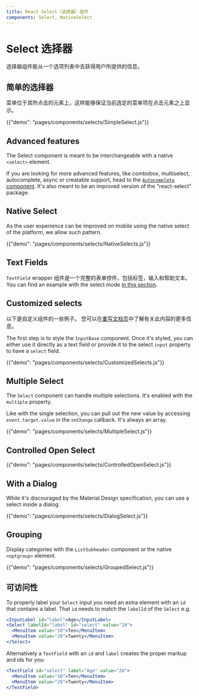 ```yaml
---
title: React Select（选择器）组件
components: Select, NativeSelect
---
```


# Select 选择器

<p class="description">选择器组件能从一个选项列表中去获得用户所提供的信息。</p>

## 简单的选择器

菜单位于其所点击的元素上，这样能够保证当前选定的菜单项在点击元素之上显示。

{{"demo": "pages/components/selects/SimpleSelect.js"}}

## Advanced features

The Select component is meant to be interchangeable with a native `<select>` element.

If you are looking for more advanced features, like combobox, multiselect, autocomplete, async or creatable support, head to the [`Autocomplete` component](/components/autocomplete/). It's also meant to be an improved version of the "react-select" package.

## Native Select

As the user experience can be improved on mobile using the native select of the platform, we allow such pattern.

{{"demo": "pages/components/selects/NativeSelects.js"}}

## Text Fields

`TextField` wrapper 组件是一个完整的表单控件，包括标签，输入和帮助文本。 You can find an example with the select mode [in this section](/components/text-fields/#select).

## Customized selects

以下是自定义组件的一些例子。 您可以在[重写文档页](/customization/components/)中了解有关此内容的更多信息。

The first step is to style the `InputBase` component. Once it's styled, you can either use it directly as a text field or provide it to the select `input` property to have a `select` field.

{{"demo": "pages/components/selects/CustomizedSelects.js"}}

## Multiple Select

The `Select` component can handle multiple selections. It's enabled with the `multiple` property.

Like with the single selection, you can pull out the new value by accessing `event.target.value` in the `onChange` callback. It's always an array.

{{"demo": "pages/components/selects/MultipleSelect.js"}}

## Controlled Open Select

{{"demo": "pages/components/selects/ControlledOpenSelect.js"}}

## With a Dialog

While it's discouraged by the Material Design specification, you can use a select inside a dialog.

{{"demo": "pages/components/selects/DialogSelect.js"}}

## Grouping

Display categories with the `ListSubheader` component or the native `<optgroup>` element.

{{"demo": "pages/components/selects/GroupedSelect.js"}}

## 可访问性

To properly label your `Select` input you need an extra element with an `id` that contains a label. That `id` needs to match the `labelId` of the `Select` e.g.

```jsx
<InputLabel id="label">Age</InputLabel>
<Select labelId="label" id="select" value="20">
  <MenuItem value="10">Ten</MenuItem>
  <MenuItem value="20">Twenty</MenuItem>
</Select>
```

Alternatively a `TextField` with an `id` and `label` creates the proper markup and ids for you:

```jsx
<TextField id="select" label="Age" value="20">
  <MenuItem value="10">Ten</MenuItem>
  <MenuItem value="20">Twenty</MenuItem>
</TextField>
```